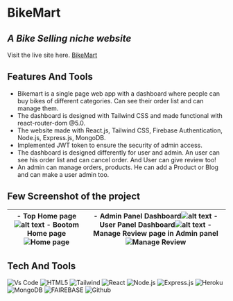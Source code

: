 # BikeMart
## _A Bike Selling niche website_

Visit the live site here. [BikeMart](https://bikemart-by-nasir.web.app/)




## Features And Tools

- Bikemart is a single page web app with a dashboard  where people can buy bikes of different categories. Can see their order list and can manage them.
- The dashboard is designed with Tailwind CSS and made functional with react-router-dom @5.0. 
- The website made with React.js, Tailwind CSS, Firebase Authentication, Node.js, Express.js, MongoDB.
- Implemented JWT token to ensure the security of admin access.
- The dashboard is designed differently for user and admin. An user can see his order list and can cancel order. And User can give review too!
- An admin can manage orders, products. He can add a Product or Blog and can make a user admin too. 

## Few Screenshot of the project
| - Top Home page![alt text](https://i.ibb.co/CvBbkTX/bikemart-by-nasir-8.png) - Bootom Home page![Home page](https://i.ibb.co/ZzghWTG/bikemart-by-nasir-1.png) | - Admin Panel Dashboard![alt text](https://i.ibb.co/RNJLXJ9/Screenshot-2021-11-27-022738.png) - User Panel Dashboard![alt text](https://i.ibb.co/vccZW41/bikemart-user-panel.png) - Manage Review page in Admin panel ![Manage Review](https://i.ibb.co/C652sYY/Screenshot-2021-11-27-030025.png)|
|-----|-----|

## Tech And Tools
![Vs Code](https://img.shields.io/badge/Visual_Studio_Code-0078D4?style=for-the-badge&logo=visual%20studio%20code&logoColor=white)
![HTML5](https://img.shields.io/badge/HTML5-E34F26?style=for-the-badge&logo=html5&logoColor=white)
![Tailwind](https://img.shields.io/badge/Tailwind_CSS-38B2AC?style=for-the-badge&logo=tailwind-css&logoColor=white)
![React](https://img.shields.io/badge/React-20232A?style=for-the-badge&logo=react&logoColor=61DAFB)
![Node.js](https://img.shields.io/badge/Node.js-339933?style=for-the-badge&logo=nodedotjs&logoColor=white)
![Express.js](https://img.shields.io/badge/Express.js-000000?style=for-the-badge&logo=express&logoColor=white)
![Heroku](https://img.shields.io/badge/Heroku-430098?style=for-the-badge&logo=heroku&logoColor=white)
![MongoDB](	https://img.shields.io/badge/MongoDB-gree?style=for-the-badge&logo=mongodb&logoColor=fff)
![FAIREBASE](https://img.shields.io/badge/firebase-ffca28?style=for-the-badge&logo=firebase&logoColor=black)
![Github](https://img.shields.io/badge/GitHub-100000?style=for-the-badge&logo=github&logoColor=white)